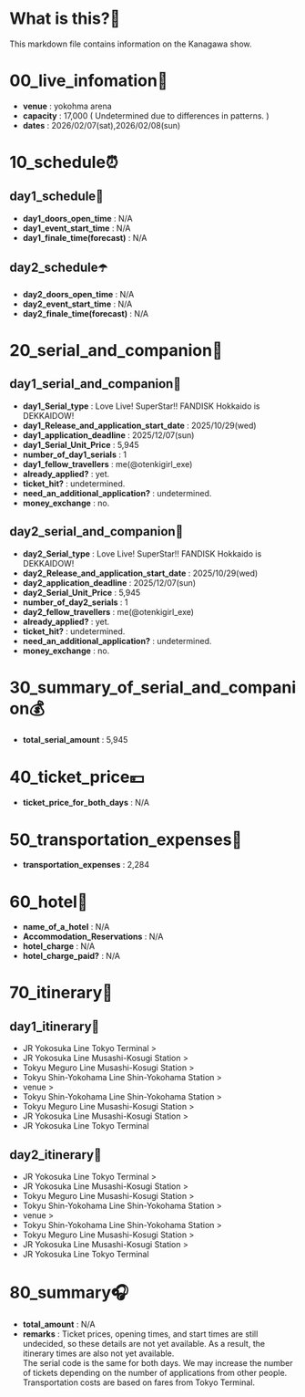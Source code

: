 # What is this?👀
<p>This markdown file contains information on the Kanagawa show.</p>

# 00_live_infomation📅

- **venue** : yokohma arena
- **capacity** : 17,000 ( Undetermined due to differences in patterns. )
- **dates** : 2026/02/07(sat),2026/02/08(sun)

# 10_schedule⏰

## day1_schedule🥁

- **day1_doors_open_time** : N/A
- **day1_event_start_time** : N/A
- **day1_finale_time(forecast)** : N/A

## day2_schedule☂️

- **day2_doors_open_time** : N/A
- **day2_event_start_time** : N/A
- **day2_finale_time(forecast)** : N/A

# 20_serial_and_companion📃

## day1_serial_and_companion🔖

- **day1_Serial_type** : Love Live! SuperStar!! FANDISK Hokkaido is DEKKAIDOW!
- **day1_Release_and_application_start_date** : 2025/10/29(wed)
- **day1_application_deadline** : 2025/12/07(sun)
- **day1_Serial_Unit_Price** : 5,945
- **number_of_day1_serials** : 1
- **day1_fellow_travellers** : me(@otenkigirl_exe)
- **already_applied?** : yet.
- **ticket_hit?** : undetermined.
- **need_an_additional_application?** : undetermined.
- **money_exchange** : no.

## day2_serial_and_companion📰

- **day2_Serial_type** : Love Live! SuperStar!! FANDISK Hokkaido is DEKKAIDOW!
- **day2_Release_and_application_start_date** : 2025/10/29(wed)
- **day2_application_deadline** : 2025/12/07(sun)
- **day2_Serial_Unit_Price** : 5,945
- **number_of_day2_serials** : 1
- **day2_fellow_travellers** : me(@otenkigirl_exe)
- **already_applied?** : yet.
- **ticket_hit?** : undetermined.
- **need_an_additional_application?** : undetermined.
- **money_exchange** : no.

# 30_summary_of_serial_and_companion💰

- **total_serial_amount** : 5,945

# 40_ticket_price💴

- **ticket_price_for_both_days** : N/A

# 50_transportation_expenses🚅

- **transportation_expenses** : 2,284

# 60_hotel🏨

- **name_of_a_hotel** : N/A
- **Accommodation_Reservations** : N/A
- **hotel_charge** : N/A
- **hotel_charge_paid?** : N/A

# 70_itinerary🛴

## day1_itinerary🚀

- JR Yokosuka Line Tokyo Terminal >
- JR Yokosuka Line Musashi-Kosugi Station >
- Tokyu Meguro Line Musashi-Kosugi Station >
- Tokyu Shin-Yokohama Line Shin-Yokohama Station >
- venue >
- Tokyu Shin-Yokohama Line Shin-Yokohama Station >
- Tokyu Meguro Line Musashi-Kosugi Station >
- JR Yokosuka Line Musashi-Kosugi Station >
- JR Yokosuka Line Tokyo Terminal

## day2_itinerary🚢

- JR Yokosuka Line Tokyo Terminal >
- JR Yokosuka Line Musashi-Kosugi Station >
- Tokyu Meguro Line Musashi-Kosugi Station >
- Tokyu Shin-Yokohama Line Shin-Yokohama Station >
- venue >
- Tokyu Shin-Yokohama Line Shin-Yokohama Station >
- Tokyu Meguro Line Musashi-Kosugi Station >
- JR Yokosuka Line Musashi-Kosugi Station >
- JR Yokosuka Line Tokyo Terminal

# 80_summary🎧

- **total_amount** : N/A
- **remarks** : Ticket prices, opening times, and start times are still undecided, so these details are not yet available. As a result, the itinerary times are also not yet available.<br>
The serial code is the same for both days. We may increase the number of tickets depending on the number of applications from other people. <br>Transportation costs are based on fares from Tokyo Terminal.

